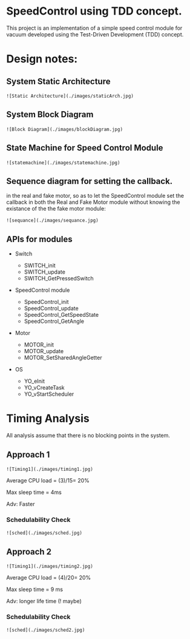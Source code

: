 # SpeedControl using TDD concept.
 This project is an implementation of a simple speed control module for vacuum developed using the Test-Driven Development (TDD) concept.


# Design notes:

## System Static Architecture

 	![Static Architecture](./images/staticArch.jpg)

## System Block Diagram 

 	![Block Diagram](./images/blockDiagram.jpg)

## State Machine for Speed Control Module

 	![statemachine](./images/statemachine.jpg)


## Sequence diagram for setting the callback.
in the real and fake motor, so as to let the SpeedControl module set the callback in both the Real and Fake Motor module without knowing the existance of the the fake motor module:

 	![sequance](./images/sequance.jpg)


## APIs for modules
* Switch

    * SWITCH_init
    * SWITCH_update
    * SWITCH_GetPressedSwitch
* SpeedControl module
    * SpeedControl_init
    * SpeedControl_update
    * SpeedControl_GetSpeedState
    *  SpeedControl_GetAngle
* Motor
    * MOTOR_init
    * MOTOR_update
    * MOTOR_SetSharedAngleGetter

* OS
    * YO_eInit
    * YO_vCreateTask
    * YO_vStartScheduler

#  Timing Analysis
All analysis assume that there is no blocking points in the system.

## Approach 1

 	![Timing1](./images/timing1.jpg)

Average CPU load = (3)/15= 20%

Max sleep time = 4ms

Adv: Faster

### Schedulability Check

 	![sched](./images/sched.jpg)


## Approach 2

 	![Timing1](./images/timing2.jpg)

Average CPU load = (4)/20= 20%

Max sleep time = 9 ms

Adv: longer life time (! maybe)


### Schedulability Check

 	![sched](./images/sched2.jpg)

